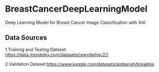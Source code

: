 # BreastCancerDeepLearningModel
 Deep Learning Model for Breast Cancer Image Classification with XAI
 ## Data Sources
 1.Training and Testing Dataset: https://data.mendeley.com/datasets/jxwvdwhpc2/1
 
 2.Validation Dataset:https://www.kaggle.com/datasets/ambarish/breakhis
